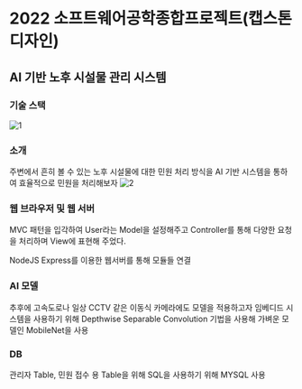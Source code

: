 # 2022 소프트웨어공학종합프로젝트(캡스톤디자인)

## AI 기반 노후 시설물 관리 시스템

### 기술 스택
![1](https://user-images.githubusercontent.com/86114240/174079663-8a8ff644-13ac-4715-9ddb-066bb661deaa.JPG)


### 소개
주변에서 흔히 볼 수 있는 노후 시설물에 대한 민원 처리 방식을 AI 기반 시스템을 통하여 효율적으로 민원을 처리해보자
![2](https://user-images.githubusercontent.com/86114240/174079684-7edc55e5-e27c-43f2-a2e0-e275871f605a.JPG)

### 웹 브라우저 및 웹 서버
MVC 패턴을 입각하여 User라는 Model을 설정해주고 Controller를 통해 다양한 요청을 처리하며 View에 표현해 주었다.

NodeJS Express를 이용한 웹서버를 통해 모듈들 연결

### AI 모델
추후에 고속도로나 일상 CCTV 같은 이동식 카메라에도 모델을 적용하고자 임베디드 시스템을 사용하기 위해 Depthwise Separable Convolution 기법을 사용해 가벼운 모델인 MobileNet을 사용 

### DB
관리자 Table, 민원 접수 용 Table을 위해 SQL을 사용하기 위해 MYSQL 사용
